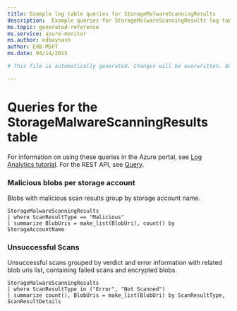 ```yaml
---
title: Example log table queries for StorageMalwareScanningResults
description:  Example queries for StorageMalwareScanningResults log table
ms.topic: generated-reference
ms.service: azure-monitor
ms.author: edbaynash
author: EdB-MSFT
ms.date: 04/14/2025

# This file is automatically generated. Changes will be overwritten. Do not change this file directly. 

---
```


# Queries for the StorageMalwareScanningResults table

For information on using these queries in the Azure portal, see [Log Analytics tutorial](/azure/azure-monitor/logs/log-analytics-tutorial). For the REST API, see [Query](/azure/azure-monitor/logs/api/overview).


### Malicious blobs per storage account  


Blobs with malicious scan results group by storage account name.  

```query
StorageMalwareScanningResults
| where ScanResultType == "Malicious"
| summarize BlobUris = make_list(BlobUri), count() by StorageAccountName
```



### Unsuccessful Scans  


Unsuccessful scans grouped by verdict and error information with related blob uris list, containing failed scans and encrypted blobs.  

```query
StorageMalwareScanningResults
| where ScanResultType in ("Error", "Not Scanned")
| summarize count(), BlobUris = make_list(BlobUri) by ScanResultType, ScanResultDetails
```

